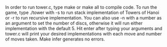 In order to run tower.c, type make or make all to compile code. To run the game, 
type ./tower with -s to run stack implementation of Towers of Hanoi or -r to run
recursive implementation. You can also use -n with a number as an argument to
set the number of discs, otherwise it will run either implementation with the
default 5. Hit enter after typing your arguments and tower.c will print your
desired implementations with each move and number of moves taken. Make infer
generates no errors.
